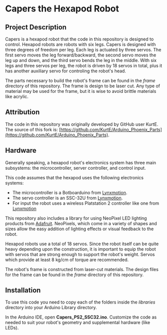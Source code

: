 # Capers the Hexapod Robot

## Project Description

Capers is a hexapod robot that the code in this repository is designed to control. Hexapod robots are robots with six legs. Capers is designed with three degrees of freedom per leg. Each leg is actuated by three servos. The first servo moves the leg forward/backward, the second servo moves the leg up and down, and the third servo bends the leg in the middle. With six legs and three servos per leg, the robot is driven by 18 servos in total, plus it has another auxiliary servo for controling the robot's head. 

The parts necessary to build the robot's frame can be found in the *frame* directory of this repository. The frame is design to be laser cut. Any type of material may be used for the frame, but it is wise to avoid brittle materials like acrylic.


## Attribution

The code in this repository was originally developed by GitHub user KurtE.
The source of this fork is: [https://github.com/KurtE/Arduino_Phoenix_Parts](https://github.com/KurtE/Arduino_Phoenix_Parts).

## Hardware

Generally speaking, a hexapod robot's electronics system has three main subsystems:  the microcontroller, server controller, and control input.

This code assumes that the hexapod uses the following electronics systems:

* The microcontroller is a Botboarduino from [Lynxmotion](http://www.lynxmotion.com/c-153-botboarduino.aspx).
* The servo controller is an SSC-32U from [Lynxmotion](http://www.lynxmotion.com/p-1032-ssc-32u-usb-servo-controller.aspx).
* For input the robot uses a wireless Platstation 2 controller like one from [Lynxmotion](http://www.lynxmotion.com/p-1096-ps2-robot-controller-v4.aspx)

This repository also includes a library for using NeoPixel LED lighting products from [Adafruit](https://www.adafruit.com/category/168). NeoPixels, which
come in a variety of shapes and sizes allow the easy addition of lighting effects or visual feedback to the robot.

Hexapod robots use a total of 18 servos. Since the robot itself can be quite heavy depending upon the construction, it is important to equip
the robot with servos that are strong enough to support the robot's weight. Servos which provide at least 8 kg/cm of torque are
recommended.

The robot's frame is constructed from laser-cut materials. The design files for the frame can be found in the *frame* directory of this repository.

## Installation

To use this code you need to copy each of the folders inside the *libraries* directory into your Arduino Library directory.  

In the Arduino IDE, open **Capers_PS2_SSC32.ino**. Customize the code as needed to suit your robot's geometry and supplemental hardware (like LEDs).
